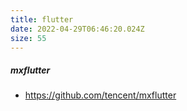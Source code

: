 ```yaml
---
title: flutter
date: 2022-04-29T06:46:20.024Z
size: 55
---
```

##### mxflutter

- https://github.com/tencent/mxflutter
